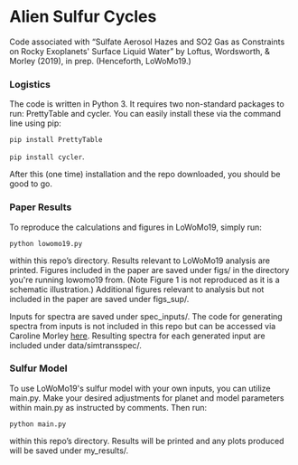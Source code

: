 # Alien Sulfur Cycles
Code associated with “Sulfate Aerosol Hazes and SO2 Gas as Constraints on Rocky Exoplanets' Surface Liquid Water” by Loftus, Wordsworth, &amp; Morley (2019), in prep. (Henceforth, LoWoMo19.)

### Logistics
The code is written in Python 3.
It requires two non-standard packages to run: PrettyTable and cycler. You can easily install these via the command line using pip:

```pip install PrettyTable```

```pip install cycler```.

After this (one time) installation and the repo downloaded, you should be good to go.

### Paper Results
To reproduce the calculations and figures in LoWoMo19, simply run:

```python lowomo19.py```

within this repo’s directory. Results relevant to LoWoMo19 analysis are printed. Figures included in the paper are saved under figs/ in the directory you're running lowomo19 from. (Note Figure 1 is not reproduced as it is a schematic illustration.)  Additional figures relevant to analysis but not included in the paper are saved under figs_sup/. 

Inputs for spectra are saved under spec_inputs/. The code for generating spectra from inputs is not included in this repo but can be accessed via Caroline Morley [here](https://www.carolinemorley.com/models). Resulting spectra for each generated input are included under data/simtransspec/. 

### Sulfur Model
To use LoWoMo19's sulfur model with your own inputs, you can utilize main.py. Make your desired adjustments for planet and model parameters within main.py as instructed by comments. Then run:

```python main.py```

within this repo’s directory. Results will be printed and any plots produced will be saved under my_results/.